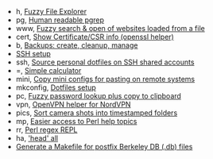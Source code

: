 * h, [Fuzzy File Explorer](fuzzy_explorer/ex.py)
* pg, [Human readable pgrep](pg.pl)
* www, [Fuzzy search & open of websites loaded from a file](www.py)
* cert, [Show Certificate/CSR info (openssl helper)](cert.pl)
* b, [Backups: create, cleanup, manage](backup.pl)
* [SSH setup](mkssh.pl)
* ssh, [Source personal dotfiles on SSH shared accounts](ssh.pl)
* =, [Simple calculator](calc.pl)
* mini, [Copy mini configs for pasting on remote systems](mini.py)
* mkconfig, [Dotfiles setup](mkconfig/mkconfig.py)
* pc, [Fuzzy password lookup plus copy to clipboard](pc.pl)
* vpn, [OpenVPN helper for NordVPN](vpn.py)
* pics, [Sort camera shots into timestamped folders](pics/pics.py)
* mp, [Easier access to Perl help topics](man.pl)
* rr, [Perl regex REPL](rrepl.pl)
* ha, ['head' all](headall.pl)
* [Generate a Makefile for postfix Berkeley DB (.db) files](mail/makefile-db.pl)
